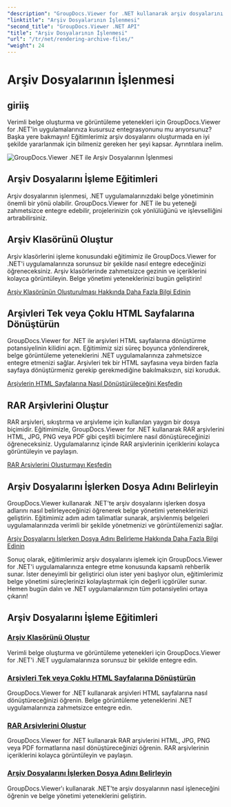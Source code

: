 ```yaml
---
"description": "GroupDocs.Viewer for .NET kullanarak arşiv dosyalarını işlemeye yönelik kapsamlı eğitimleri keşfedin. .NET uygulamalarınıza sorunsuz ve verimli bir şekilde entegre edin."
"linktitle": "Arşiv Dosyalarının İşlenmesi"
"second_title": "GroupDocs.Viewer .NET API"
"title": "Arşiv Dosyalarının İşlenmesi"
"url": "/tr/net/rendering-archive-files/"
"weight": 24
---
```


# Arşiv Dosyalarının İşlenmesi

## giriiş

Verimli belge oluşturma ve görüntüleme yetenekleri için GroupDocs.Viewer for .NET'in uygulamalarınıza kusursuz entegrasyonunu mu arıyorsunuz? Başka yere bakmayın! Eğitimlerimiz arşiv dosyalarını oluşturmada en iyi şekilde yararlanmak için bilmeniz gereken her şeyi kapsar. Ayrıntılara inelim.

![GroupDocs.Viewer .NET ile Arşiv Dosyalarının İşlenmesi](/viewer/rendering-archive-files/image.png)

## Arşiv Dosyalarını İşleme Eğitimleri

Arşiv dosyalarının işlenmesi, .NET uygulamalarınızdaki belge yönetiminin önemli bir yönü olabilir. GroupDocs.Viewer for .NET ile bu yeteneği zahmetsizce entegre edebilir, projelerinizin çok yönlülüğünü ve işlevselliğini artırabilirsiniz.

## Arşiv Klasörünü Oluştur

Arşiv klasörlerini işleme konusundaki eğitimimiz ile GroupDocs.Viewer for .NET'i uygulamalarınıza sorunsuz bir şekilde nasıl entegre edeceğinizi öğreneceksiniz. Arşiv klasörlerinde zahmetsizce gezinin ve içeriklerini kolayca görüntüleyin. Belge yönetimi yeteneklerinizi bugün geliştirin!

[Arşiv Klasörünün Oluşturulması Hakkında Daha Fazla Bilgi Edinin](./render-archive-folder/)

## Arşivleri Tek veya Çoklu HTML Sayfalarına Dönüştürün

GroupDocs.Viewer for .NET ile arşivleri HTML sayfalarına dönüştürme potansiyelinin kilidini açın. Eğitimimiz sizi süreç boyunca yönlendirerek, belge görüntüleme yeteneklerini .NET uygulamalarınıza zahmetsizce entegre etmenizi sağlar. Arşivleri tek bir HTML sayfasına veya birden fazla sayfaya dönüştürmeniz gerekip gerekmediğine bakılmaksızın, sizi koruduk.

[Arşivlerin HTML Sayfalarına Nasıl Dönüştürüleceğini Keşfedin](./render-archives-html/)

## RAR Arşivlerini Oluştur

RAR arşivleri, sıkıştırma ve arşivleme için kullanılan yaygın bir dosya biçimidir. Eğitimimizle, GroupDocs.Viewer for .NET kullanarak RAR arşivlerini HTML, JPG, PNG veya PDF gibi çeşitli biçimlere nasıl dönüştüreceğinizi öğreneceksiniz. Uygulamalarınız içinde RAR arşivlerinin içeriklerini kolayca görüntüleyin ve paylaşın.

[RAR Arşivlerini Oluşturmayı Keşfedin](./render-rar/)

## Arşiv Dosyalarını İşlerken Dosya Adını Belirleyin

GroupDocs.Viewer kullanarak .NET'te arşiv dosyalarını işlerken dosya adlarını nasıl belirleyeceğinizi öğrenerek belge yönetimi yeteneklerinizi geliştirin. Eğitimimiz adım adım talimatlar sunarak, arşivlenmiş belgeleri uygulamalarınızda verimli bir şekilde yönetmenizi ve görüntülemenizi sağlar.

[Arşiv Dosyalarını İşlerken Dosya Adını Belirleme Hakkında Daha Fazla Bilgi Edinin](./specify-filename-render-archive/)

Sonuç olarak, eğitimlerimiz arşiv dosyalarını işlemek için GroupDocs.Viewer for .NET'i uygulamalarınıza entegre etme konusunda kapsamlı rehberlik sunar. İster deneyimli bir geliştirici olun ister yeni başlıyor olun, eğitimlerimiz belge yönetimi süreçlerinizi kolaylaştırmak için değerli içgörüler sunar. Hemen bugün dalın ve .NET uygulamalarınızın tüm potansiyelini ortaya çıkarın!
## Arşiv Dosyalarını İşleme Eğitimleri
### [Arşiv Klasörünü Oluştur](./render-archive-folder/)
Verimli belge oluşturma ve görüntüleme yetenekleri için GroupDocs.Viewer for .NET'i .NET uygulamalarınıza sorunsuz bir şekilde entegre edin.
### [Arşivleri Tek veya Çoklu HTML Sayfalarına Dönüştürün](./render-archives-html/)
GroupDocs.Viewer for .NET kullanarak arşivleri HTML sayfalarına nasıl dönüştüreceğinizi öğrenin. Belge görüntüleme yeteneklerini .NET uygulamalarınıza zahmetsizce entegre edin.
### [RAR Arşivlerini Oluştur](./render-rar/)
GroupDocs.Viewer for .NET kullanarak RAR arşivlerini HTML, JPG, PNG veya PDF formatlarına nasıl dönüştüreceğinizi öğrenin. RAR arşivlerinin içeriklerini kolayca görüntüleyin ve paylaşın.
### [Arşiv Dosyalarını İşlerken Dosya Adını Belirleyin](./specify-filename-render-archive/)
GroupDocs.Viewer'ı kullanarak .NET'te arşiv dosyalarının nasıl işleneceğini öğrenin ve belge yönetimi yeteneklerini geliştirin.